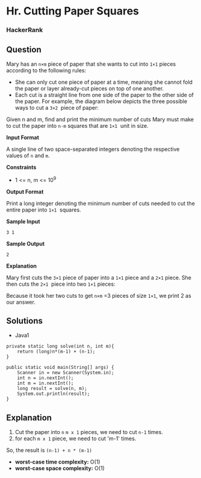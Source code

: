 # Hr. Cutting Paper Squares

### HackerRank

## Question

Mary has an `n×m` piece of paper that she wants to cut into `1×1` pieces according to the following rules:

* She can only cut one piece of paper at a time, meaning she cannot fold the paper or layer already-cut pieces on top of one another.
* Each cut is a straight line from one side of the paper to the other side of the paper. For example, the diagram below depicts the three possible ways to cut a `3×2`  piece of paper:  

Given n and m, find and print the minimum number of cuts Mary must make to cut the paper into `n·m` squares that are `1×1`  unit in size.

**Input Format**

A single line of two space-separated integers denoting the respective values of `n` and `m`.

**Constraints**

* 1 <= n, m <= 10<sup>9</sup>

**Output Format**

Print a long integer denoting the minimum number of cuts needed to cut the entire paper into `1×1`  squares.

**Sample Input**

```
3 1
```

**Sample Output**

```
2
```

**Explanation**

Mary first cuts the `3×1` piece of paper into a `1×1` piece and a `2×1` piece. She then cuts the `2×1`  piece into two `1×1` pieces:

Because it took her two cuts to get `n×m` =3 pieces of size `1×1`, we print 2 as our answer.

## Solutions

* Java1
```
private static long solve(int n, int m){
    return (long)n*(m-1) + (n-1);
}

public static void main(String[] args) {
    Scanner in = new Scanner(System.in);
    int n = in.nextInt();
    int m = in.nextInt();
    long result = solve(n, m);
    System.out.println(result);
}
```

## Explanation

1. Cut the paper into `n` `m x 1` pieces, we need to cut `n-1` times.
2. for each `m x 1` piece, we need to cut 'm-1' times.

So, the result is `(n-1) + n * (m-1)`

* **worst-case time complexity:** O(1)
* **worst-case space complexity:** O(1)